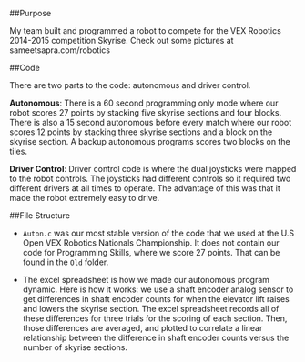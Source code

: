 ##Purpose

My team built and programmed a robot to compete for the VEX Robotics 2014-2015 competition Skyrise. Check out some pictures at sameetsapra.com/robotics

##Code

There are two parts to the code: autonomous and driver control. 

**Autonomous**: There is a 60 second programming only mode where our robot scores 27 points by stacking five skyrise sections and four blocks. There is also a 15 second autonomous before every match where our robot scores 12 points by stacking three skyrise sections and a block on the skyrise section. A backup autonomous programs scores two blocks on the tiles.

**Driver Control**: Driver control code is where the dual joysticks were mapped to the robot controls. The joysticks had different controls so it required two different drivers at all times to operate. The advantage of this was that it made the robot extremely easy to drive.

##File Structure

- `Auton.c` was our most stable version of the code that we used at the U.S Open VEX Robotics Nationals Championship. It does not contain our code for Programming Skills, where we score 27 points. That can be found in the `Old` folder. 

- The excel spreadsheet is how we made our autonomous program dynamic. Here is how it works: we use a shaft encoder analog sensor to get differences in shaft encoder counts for when the elevator lift raises and lowers the skyrise section. The excel spreadsheet records all of these differences for three trials for the scoring of each section. Then, those differences are averaged, and plotted to correlate a linear relationship between the difference in shaft encoder counts versus the number of skyrise sections.
